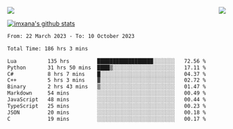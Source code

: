 <p>
  <a href="https://count.getloli.com/"><img src="https://count.getloli.com/get/@xana.readme?theme=moebooru-h"></a>
  <img src="https://weather-icon.journeyad.repl.co/@hangzhou?v=1" align="right">
</p>


<a href="https://github.com/imxana"><img align="center" src="https://github-readme-stats.vercel.app/api?username=imxana&show_icons=true&include_all_commits=true&hide_border=tru&custom_title=imxana%27s%20Github%20Stats" alt="imxana's github stats" /></a> 

<!--START_SECTION:waka-->

```txt
From: 22 March 2023 - To: 10 October 2023

Total Time: 186 hrs 3 mins

Lua          135 hrs         ██████████████████░░░░░░░   72.56 %
Python       31 hrs 50 mins  ████▒░░░░░░░░░░░░░░░░░░░░   17.11 %
C#           8 hrs 7 mins    █░░░░░░░░░░░░░░░░░░░░░░░░   04.37 %
C++          5 hrs 3 mins    ▓░░░░░░░░░░░░░░░░░░░░░░░░   02.72 %
Binary       2 hrs 43 mins   ▒░░░░░░░░░░░░░░░░░░░░░░░░   01.47 %
Markdown     54 mins         ░░░░░░░░░░░░░░░░░░░░░░░░░   00.49 %
JavaScript   48 mins         ░░░░░░░░░░░░░░░░░░░░░░░░░   00.44 %
TypeScript   25 mins         ░░░░░░░░░░░░░░░░░░░░░░░░░   00.23 %
JSON         20 mins         ░░░░░░░░░░░░░░░░░░░░░░░░░   00.18 %
C            19 mins         ░░░░░░░░░░░░░░░░░░░░░░░░░   00.17 %
```

<!--END_SECTION:waka-->
